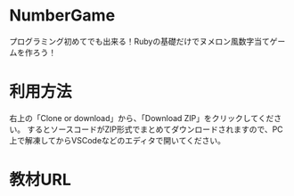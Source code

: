 # NumberGame
プログラミング初めてでも出来る！Rubyの基礎だけでヌメロン風数字当てゲームを作ろう！

# 利用方法
右上の「Clone or download」から、「Download ZIP」をクリックしてください。
するとソースコードがZIP形式でまとめてダウンロードされますので、PC上で解凍してからVSCodeなどのエディタで開いてください。

# 教材URL
